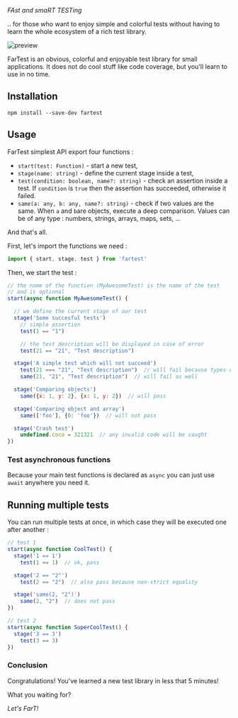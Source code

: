 *FAst and smaRT TESTing*

.. for those who want to enjoy simple and colorful tests without having to learn the whole ecosystem of a rich test library.

![preview](https://i.ibb.co/kXJ7YWV/preview.png)

FarTest is an obvious, colorful and enjoyable test library for small applications. It does not do cool stuff like code coverage, but you'll learn to use in no time.

## Installation

```
npm install --save-dev fartest
```

## Usage
FarTest simplest API export four functions :

- `start(test: Function)` - start a new test,
- `stage(name: string)` - define the current stage inside a test,
- `test(condition: boolean, name?: string)` - check an assertion inside a test. If `condition` is `true` then the assertion has succeeded, otherwise it failed. 
- `same(a: any, b: any, name?: string)` - check if two values are the same. When `a` and `b`are objects, execute a deep comparison. Values can be of any type : numbers, strings, arrays, maps, sets, ...

And that's all. 

First, let's import the functions we need :
```javascript
import { start, stage, test } from 'fartest'
```

Then, we start the test :
```javascript
// the name of the function (MyAwesomeTest) is the name of the test
// and is optional
start(async function MyAwesomeTest() {

  // we define the current stage of our test
  stage('Some succesful tests')
    // simple assertion
    test(1 == "1")

    // the test description will be displayed in case of error
    test(21 == "21", "Test description")

  stage('A simple test which will not succeed')
    test(21 === "21", "Test description")  // will fail because types don't match
    same(21, "21", "Test description")  // will fail as well

  stage('Comparing objects')
    same({x: 1, y: 2}, {x: 1, y: 2})  // will pass

  stage('Comparing object and array')
    same(['foo'], {0: 'foo'})  // will not pass

  stage('Crash test')
    undefined.coco = 321321  // any invalid code will be caught
})
```

### Test asynchronous functions

Because your main test functions is declared as `async` you can just use `await` anywhere you need it.


## Running multiple tests
You can run multiple tests at once, in which case they will be executed one after another :
```javascript
// test 1
start(async function CoolTest() {
  stage('1 == 1')
    test(1 == 1)  // ok, pass

  stage('2 == "2"')
    test(2 == "2")  // also pass because non-strict equality

  stage('same(2, "2")')
    same(2, "2")  // does not pass
})

// test 2
start(async function SuperCoolTest() {
  stage('3 == 3')
    test(3 == 3)
})
```

### Conclusion
Congratulations! You've learned a new test library in less that 5 minutes!

What you waiting for?

*Let's FarT!*
